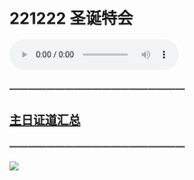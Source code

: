 # 221222 圣诞特会

<audio controls src="./221225.mp3"></audio>




### ———————————————————

## [主日证道汇总](https://nccchurch.github.io/Sermons/)
### ———————————————————
![](https://komarev.com/ghpvc/?username=Nccchurch)
